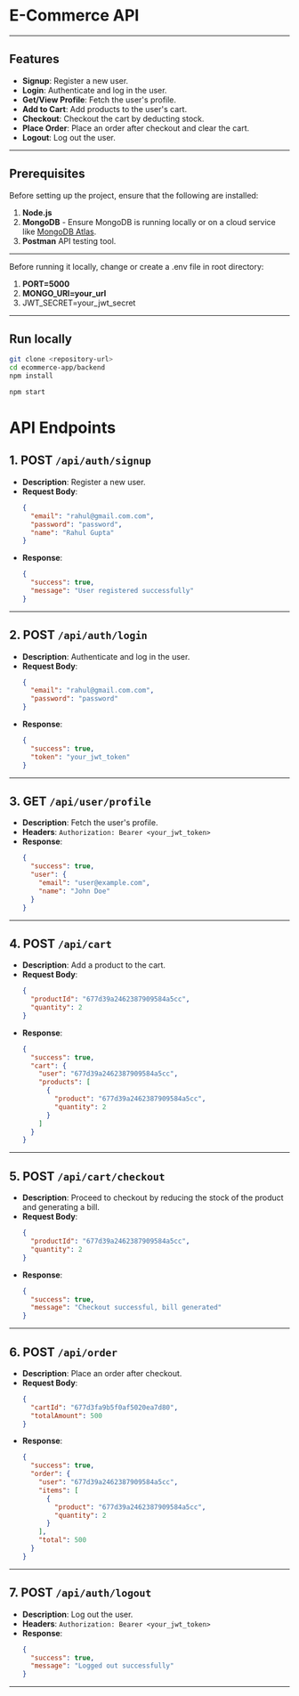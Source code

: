 # E-Commerce API
---

## Features

- **Signup**: Register a new user.
- **Login**: Authenticate and log in the user.
- **Get/View Profile**: Fetch the user's profile.
- **Add to Cart**: Add products to the user's cart.
- **Checkout**: Checkout the cart by deducting stock.
- **Place Order**: Place an order after checkout and clear the cart.
- **Logout**: Log out the user.

---

## Prerequisites

Before setting up the project, ensure that the following are installed:

1. **Node.js** 
2. **MongoDB** - Ensure MongoDB is running locally or on a cloud service like [MongoDB Atlas](https://www.mongodb.com/cloud/atlas).
3. **Postman** API testing tool.

---
Before running it locally, change or create a .env file in root directory:

1. **PORT=5000** 
2. **MONGO_URI=your_url** 
3. JWT_SECRET=your_jwt_secret
---
## Run locally 
```bash
git clone <repository-url>
cd ecommerce-app/backend
npm install

npm start
````


# API Endpoints

## 1. **POST** `/api/auth/signup`
- **Description**: Register a new user.
- **Request Body**:
    ```json
    {
      "email": "rahul@gmail.com.com",
      "password": "password",
      "name": "Rahul Gupta"
    }
    ```
- **Response**:
    ```json
    {
      "success": true,
      "message": "User registered successfully"
    }
    ```

---

## 2. **POST** `/api/auth/login`
- **Description**: Authenticate and log in the user.
- **Request Body**:
    ```json
    {
      "email": "rahul@gmail.com.com",
      "password": "password"
    }
    ```
- **Response**:
    ```json
    {
      "success": true,
      "token": "your_jwt_token"
    }
    ```

---

## 3. **GET** `/api/user/profile`
- **Description**: Fetch the user's profile.
- **Headers**: `Authorization: Bearer <your_jwt_token>`
- **Response**:
    ```json
    {
      "success": true,
      "user": {
        "email": "user@example.com",
        "name": "John Doe"
      }
    }
    ```

---

## 4. **POST** `/api/cart`
- **Description**: Add a product to the cart.
- **Request Body**:
    ```json
    {
      "productId": "677d39a2462387909584a5cc",
      "quantity": 2
    }
    ```
- **Response**:
    ```json
    {
      "success": true,
      "cart": {
        "user": "677d39a2462387909584a5cc",
        "products": [
          {
            "product": "677d39a2462387909584a5cc",
            "quantity": 2
          }
        ]
      }
    }
    ```

---

## 5. **POST** `/api/cart/checkout`
- **Description**: Proceed to checkout by reducing the stock of the product and generating a bill.
- **Request Body**:
    ```json
    {
      "productId": "677d39a2462387909584a5cc",
      "quantity": 2
    }
    ```
- **Response**:
    ```json
    {
      "success": true,
      "message": "Checkout successful, bill generated"
    }
    ```

---

## 6. **POST** `/api/order`
- **Description**: Place an order after checkout.
- **Request Body**:
    ```json
    {
      "cartId": "677d3fa9b5f0af5020ea7d80",
      "totalAmount": 500
    }
    ```
- **Response**:
    ```json
    {
      "success": true,
      "order": {
        "user": "677d39a2462387909584a5cc",
        "items": [
          {
            "product": "677d39a2462387909584a5cc",
            "quantity": 2
          }
        ],
        "total": 500
      }
    }
    ```

---

## 7. **POST** `/api/auth/logout`
- **Description**: Log out the user.
- **Headers**: `Authorization: Bearer <your_jwt_token>`
- **Response**:
    ```json
    {
      "success": true,
      "message": "Logged out successfully"
    }
    ```

---



